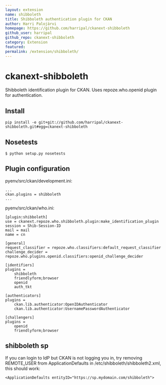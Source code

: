 ```yaml
---
layout: extension
name: shibboleth
title: Shibboleth authentication plugin for CKAN
author: Harri Palojärvi
homepage: https://github.com/harripal/ckanext-shibboleth
github_user: harripal
github_repo: ckanext-shibboleth
category: Extension
featured: 
permalink: /extension/shibboleth/
---
```



ckanext-shibboleth
==================

Shibboleth identification plugin for CKAN. Uses repoze.who.openid plugin for authentication.

Install
-------

    pip install -e git+git://github.com/harripal/ckanext-shibboleth.git#egg=ckanext-shibboleth

Nosetests
---------

    $ python setup.py nosetests

Plugin configuration
--------------------

pyenv/src/ckan/development.ini:

    ...
    ckan.plugins = shibboleth
    ...

pyenv/src/ckan/who.ini:

    [plugin:shibboleth]
    use = ckanext.repoze.who.shibboleth.plugin:make_identification_plugin
    session = Shib-Session-ID
    mail = mail
    name = cn

    [general]
    request_classifier = repoze.who.classifiers:default_request_classifier
    challenge_decider = repoze.who.plugins.openid.classifiers:openid_challenge_decider

    [identifiers]
    plugins =
        shibboleth
        friendlyform;browser
        openid
        auth_tkt

    [authenticators]
    plugins = 
        ckan.lib.authenticator:OpenIDAuthenticator
        ckan.lib.authenticator:UsernamePasswordAuthenticator

    [challengers]
    plugins =
        openid
        friendlyform;browser

shibboleth sp
-------------

If you can login to IdP but CKAN is not logging you in, try removing REMOTE\_USER from
ApplicationDefaults in /etc/shibboleth/shibboleth2.xml, this should work:

    <ApplicationDefaults entityID="https://sp.mydomain.com/shibboleth">

